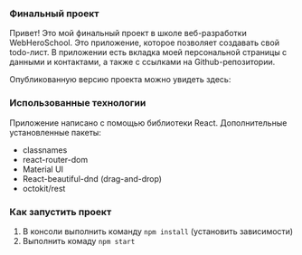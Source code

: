 ### Финальный проект ###

Привет! Это мой финальный проект в школе веб-разработки WebHeroSchool.
Это приложение, которое позволяет создавать свой todo-лист. В приложении есть вкладка моей персональной страницы с данными и контактами, а также с ссылками на Github-репозитории.

Опубликованную версию проекта можно увидеть здесь:

### Использованные технологии ###

Приложение написано с помощью библиотеки React. Дополнительные установленные пакеты:

- classnames
- react-router-dom
- Material UI
- React-beautiful-dnd (drag-and-drop)
- octokit/rest

### Как запустить проект ###

1. В консоли выполнить команду `npm install` (установить зависимости)
2. Выполнить комаду `npm start`
